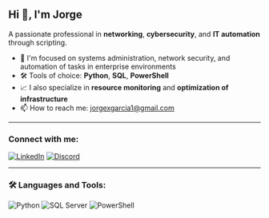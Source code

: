 ## Hi 👋, I'm Jorge

A passionate professional in **networking**, **cybersecurity**, and **IT automation** through scripting.

- 🧠 I'm focused on systems administration, network security, and automation of tasks in enterprise environments  
- 🛠️ Tools of choice: **Python**, **SQL**, **PowerShell**  
- 📈 I also specialize in **resource monitoring** and **optimization of infrastructure**  
- 📫 How to reach me: [jorgexgarcia1@gmail.com](mailto:atariguas2@gmail.com)

---

### Connect with me:

[![LinkedIn](https://img.shields.io/badge/LinkedIn-blue?logo=linkedin&style=for-the-badge)](https://www.linkedin.com/in/jorge-garcia-11b554240)
[![Discord](https://img.shields.io/badge/Discord-jlgavale%238879-5865F2?logo=discord&logoColor=white&style=for-the-badge)](https://discordapp.com/users/jlgavale#8879)

---

### 🛠️ Languages and Tools:

![Python](https://img.shields.io/badge/Python-3670A0?style=for-the-badge&logo=python&logoColor=ffdd54)
![SQL Server](https://img.shields.io/badge/SQL_Server-CC2927?style=for-the-badge&logo=microsoftsqlserver&logoColor=white)
![PowerShell](https://img.shields.io/badge/PowerShell-5391FE?style=for-the-badge&logo=powershell&logoColor=white)
